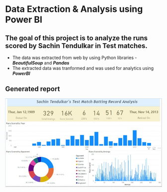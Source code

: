 # Data Extraction & Analysis using Power BI

## The goal of this project is to analyze the runs scored by Sachin Tendulkar in Test matches.
  * The data was extracted from web by using Python libraries - **_BeautifulSoup_** and _**Pandas**_
  * The extracted data was tranformed and was used for analytics using **_PowerBI_**

## Generated report
![img](https://github.com/etegaurav/Projects/blob/master/Data%20Extraction%20Projects/05.%20Data%20extraction%20-%20analytics%20PBI/PBI-analytics.JPG)
